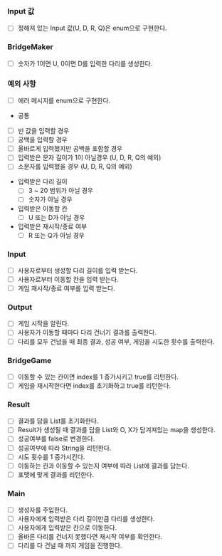 ### Input 값
* [ ] 정해져 있는 Input 값(U, D, R, Q)은 enum으로 구현한다.
 
### BridgeMaker
* [ ] 숫자가 1이면 U, 0이면 D를 입력한 다리를 생성한다.

### 예외 사항
* [ ] 에러 메시지를 enum으로 구현한다.
* 공통
* [ ] 빈 값을 입력할 경우
* [ ] 공백을 입력할 경우
* [ ] 올바르게 입력했지만 공백을 포함할 경우
* [ ] 입력받은 문자 길이가 1이 아닐경우 (U, D, R, Q의 예외)
* [ ] 소문자를 입력했을 경우 (U, D, R, Q의 예외)
* 입력받은 다리 길이
  * [ ] 3 ~ 20 범위가 아닐 경우
  * [ ] 숫자가 아닐 경우
* 입력받은 이동할 칸
  * [ ] U 또는 D가 아닐 경우
* 입력받은 재시작/종료 여부
  * [ ] R 또는 Q가 아닐 경우

### Input
* [ ] 사용자로부터 생성할 다리 길이를 입력 받는다.
* [ ] 사용자로부터 이동할 칸을 입력 받는다.
* [ ] 게임 재시작/종료 여부를 입력 받는다.

### Output
* [ ] 게임 시작을 알린다.
* [ ] 사용자가 이동할 때마다 다리 건너기 결과를 출력한다.
* [ ] 다리를 모두 건넜을 때 최종 결과, 성공 여부, 게임을 시도한 횟수를 출력한다.

### BridgeGame
* [ ] 이동할 수 있는 칸이면 index를 1 증가시키고 true를 리턴한다. 
* [ ] 게임을 재시작한다면 index를 초기화하고 true를 리턴한다.

### Result
* [ ] 결과를 담을 List를 초기화한다.
* [ ] Result가 생성될 때 결과를 담을 List와 O, X가 담겨져있는 map을 생성한다.
* [ ] 성공여부를 false로 변경한다.
* [ ] 성공여부에 따라 String을 리턴한다.
* [ ] 시도 횟수를 1 증가시킨다.
* [ ] 이동하는 칸과 이동할 수 있는지 여부에 따라 List에 결과를 담는다.
* [ ] 포맷에 맞게 결과를 리턴한다.

### Main
* [ ] 생성자를 주입한다.
* [ ] 사용자에게 입력받은 다리 길이만큼 다리를 생성한다.
* [ ] 사용자에게 입력받은 칸으로 이동한다.
* [ ] 올바른 다리를 건너지 못했다면 재시작 여부를 확인한다.
* [ ] 다리를 다 건널 때 까지 게임을 진행한다.